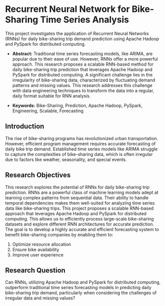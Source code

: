 # Recurrent Neural Network for Bike-Sharing Time Series Analysis

This project investigates the application of Recurrent Neural Networks (RNNs) for daily bike-sharing trip demand prediction using Apache Hadoop and PySpark for distributed computing.


- **Abstract:**
    Traditional time series forecasting models, like ARIMA, are popular due to their ease of use. However, RNNs offer a more powerful approach. This research proposes a scalable RNN-based method for daily bike-sharing trip prediction that leverages Apache Hadoop and PySpark for distributed computing. A significant challenge lies in the irregularity of bike-sharing data, characterized by fluctuating demand patterns and missing values. This research addresses this challenge with data engineering techniques to transform the data into a regular, daily format suitable for RNN analysis.

- **Keywords:**
    Bike-Sharing, Prediction, Apache Hadoop, PySpark, Engineering, Scalable, Forecasting

## Introduction

The rise of bike-sharing programs has revolutionized urban transportation. However, efficient program management requires accurate forecasting of daily bike trip demand. Established time series models like ARIMA struggle to capture the complexities of bike-sharing data, which is often irregular due to factors like weather, seasonality, and special events.

## Research Objectives

This research explores the potential of RNNs for daily bike-sharing trip prediction. RNNs are a powerful class of machine learning models adept at learning complex patterns from sequential data. Their ability to handle temporal dependencies makes them well-suited for analyzing time series data like bike-sharing trips. This project proposes a scalable RNN-based approach that leverages Apache Hadoop and PySpark for distributed computing. This allows us to efficiently process large-scale bike-sharing datasets and explore different RNN architectures for accurate prediction. The goal is to develop a highly accurate and efficient forecasting system to benefit bike-sharing companies by enabling them to:

1. Optimize resource allocation
2. Ensure bike availability
3. Improve user experience

## Research Question

Can RNNs, utilizing Apache Hadoop and PySpark for distributed computing, outperform traditional time series forecasting models in predicting daily bike-sharing trip demand, particularly when considering the challenges of irregular data and missing values?
